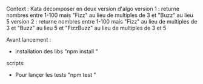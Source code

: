 Context : 
Kata décomposer en deux version d'algo 
version 1 : 
	returne nombres entre 1-100 mais "Fizz" au lieu de multiples de 3 et "Buzz" au lieu 5
version 2 : 
	returne nombres entre 1-100 mais "Fizz" au lieu de multiples de 3 et "Buzz" au lieu 5 et "FizzBuzz" au lieu de multiples de 3 et 5	
	
Avant lancement :
  - installation des libs "npm install "

scripts:
  - Pour lançer les tests "npm test "
